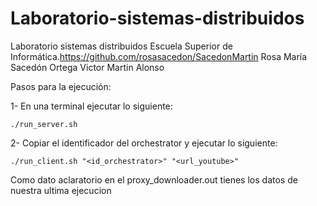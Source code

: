 # Laboratorio-sistemas-distribuidos
Laboratorio sistemas distribuidos Escuela Superior de Informática.https://github.com/rosasacedon/SacedonMartin
Rosa María Sacedón Ortega 
Victor Martin Alonso 


Pasos para la ejecución:

1- En una terminal ejecutar lo siguiente:

    ./run_server.sh 

2- Copiar el identificador del orchestrator y ejecutar lo siguiente: 
 
    ./run_client.sh "<id_orchestrator>" "<url_youtube>"

Como dato aclaratorio en el proxy_downloader.out tienes los datos de nuestra ultima ejecucion
